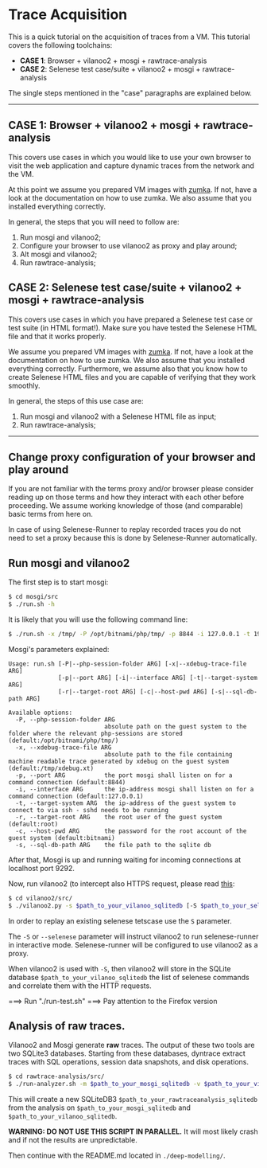 # Trace Acquisition

This is a quick tutorial on the acquisition of traces from a VM. This tutorial
covers the following toolchains:

 * **CASE 1**: Browser + vilanoo2 + mosgi + rawtrace-analysis
 * **CASE 2**: Selenese test case/suite + vilanoo2 + mosgi + rawtrace-analysis

The single steps mentioned in the "case" paragraphs are explained below.

---

## CASE 1: Browser + vilanoo2 + mosgi + rawtrace-analysis

This covers use cases in which you would like to use your own browser to visit
the web application and capture dynamic traces from the network and the VM.

At this point we assume you prepared VM images with [zumka](zumka/README.md). 
If not, have a look at the documentation on how to use zumka. We also assume
that you installed everything correctly.

In general, the steps that you will need to follow are:

 1. Run mosgi and vilanoo2;
 2. Configure your browser to use vilanoo2 as proxy and play around;
 3. Alt mosgi and vilanoo2;
 4. Run rawtrace-analysis;

## CASE 2: Selenese test case/suite + vilanoo2 + mosgi + rawtrace-analysis

This covers use cases in which you have prepared a Selenese test case or test 
suite (in HTML format!). Make sure you have tested the Selenese HTML file and
that it works properly.

We assume you prepared VM images with [zumka](zumka/README.md). If not, have a 
look at the documentation on how to use zumka. We also assume that you installed 
everything correctly. Furthermore, we assume also that you know how to create
Selenese HTML files and you are capable of verifying that they work smoothly.

In general, the steps of this use case are:

 1. Run mosgi and vilanoo2 with a Selenese HTML file as input;
 2. Run rawtrace-analysis;

---

## Change proxy configuration of your browser and play around

If you are not familiar with the terms proxy and/or browser please consider
reading up on those terms and how they interact with each other before proceeding.
We assume working knowledge of those (and comparable) basic terms from 
here on.

In case of using Selenese-Runner to replay recorded traces you do not need to set a proxy because this is done by Selenese-Runner automatically. 

## Run mosgi and vilanoo2

The first step is to start mosgi: 

```bash
$ cd mosgi/src
$ ./run.sh -h
```

It is likely that you will use the following command line:

```bash
$ ./run.sh -x /tmp/ -P /opt/bitnami/php/tmp/ -p 8844 -i 127.0.0.1 -t 192.168.56.101 -r root -c bitnami -s $path_to_your_mosgi_sqlitedb
```

Mosgi's parameters explained:
```
Usage: run.sh [-P|--php-session-folder ARG] [-x|--xdebug-trace-file ARG]
              [-p|--port ARG] [-i|--interface ARG] [-t|--target-system ARG]
              [-r|--target-root ARG] [-c|--host-pwd ARG] [-s|--sql-db-path ARG]

Available options:
  -P, --php-session-folder ARG
                           absolute path on the guest system to the folder where the relevant php-sessions are stored (default:/opt/bitnami/php/tmp/)
  -x, --xdebug-trace-file ARG
                           absolute path to the file containing machine readable trace generated by xdebug on the guest system (default:/tmp/xdebug.xt)
  -p, --port ARG           the port mosgi shall listen on for a command connection (default:8844)
  -i, --interface ARG      the ip-address mosgi shall listen on for a command connection (default:127.0.0.1)
  -t, --target-system ARG  the ip-address of the guest system to connect to via ssh - sshd needs to be running
  -r, --target-root ARG    the root user of the guest system (default:root)
  -c, --host-pwd ARG       the password for the root account of the guest system (default:bitnami)
  -s, --sql-db-path ARG    the file path to the sqlite db
```

After that, Mosgi is up and running waiting for incoming connections at 
localhost port 9292. 

Now, run vilanoo2 (to intercept also HTTPS request, please read 
[this](vilanoo2/src/README.md):

```bash
$ cd vilanoo2/src/
$ ./vilanoo2.py -s $path_to_your_vilanoo_sqlitedb [-S $path_to_your_selenese_testcase] -M $ip_of_mosgi_host (usually localhost) -P $port_mosgi_listening_on (usually 9292)
```

In order to replay an existing selenese tetscase use the `S` parameter.

The `-S` or `--selenese` parameter will instruct vilanoo2 to run selenese-runner
in interactive mode. Selenese-runner will be configured to use vilanoo2 as a proxy.

When vilanoo2 is used with `-S`, then vilanoo2 will store in the
SQLite database `$path_to_your_vilanoo_sqlitedb` the list of selenese commands 
and correlate them with the HTTP requests. 


===> Run "./run-test.sh"
===> Pay attention to the Firefox version

## Analysis of raw traces.

Vilanoo2 and Mosgi generate **raw** traces. The output of these two tools are 
two SQLite3 databases. Starting from these databases, dyntrace extract traces 
with SQL operations, session data snapshots, and disk operations.

```bash
$ cd rawtrace-analysis/src/
$ ./run-analyzer.sh -m $path_to_your_mosgi_sqlitedb -v $path_to_your_vilanoo_sqlitedb -d $path_to_your_rawtraceanalysis_sqlitedb -S ../../data/DBSchema.sql
```

This will create a new SQLiteDB3 `$path_to_your_rawtraceanalysis_sqlitedb` from 
the analysis on `$path_to_your_mosgi_sqlitedb` and `$path_to_your_vilanoo_sqlitedb`.


**WARNING: DO NOT USE THIS SCRIPT IN PARALLEL.**
It will most likely crash and if not the results are unpredictable.

Then continue with the README.md located in `./deep-modelling/`.

